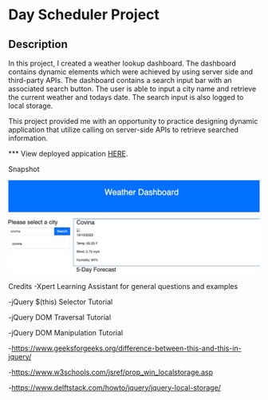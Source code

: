 # Day Scheduler Project

## Description

In this project, I created a weather lookup dashboard. The dashboard contains dynamic elements which were achieved by using server side and third-party APIs. The dashboard contains a search input bar with an associated search button. The user is able to input a city name and retrieve the current weather and todays date. The search input is also logged to local storage.

This project provided me with an opportunity to practice designing dynamic application that utilize calling on server-side APIs to retrieve searched information.


*** View deployed appication [HERE](https://aaront080.github.io/weather-dashboard-hw/).

Snapshot

<img src="Project-screenshot.jpg" width="700px">

Credits
-Xpert Learning Assistant for general questions and examples

-jQuery $(this) Selector Tutorial

-jQuery DOM Traversal Tutorial

-jQuery DOM Manipulation Tutorial

-https://www.geeksforgeeks.org/difference-between-this-and-this-in-jquery/

-https://www.w3schools.com/jsref/prop_win_localstorage.asp

-https://www.delftstack.com/howto/jquery/jquery-local-storage/
